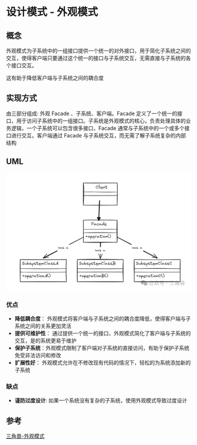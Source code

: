 # 设计模式 - 外观模式

## 概念

外观模式为子系统中的一组接口提供一个统一的对外接口，用于简化子系统之间的交互，使得客户端只要通过这个统一的接口与子系统交互，无需直接与子系统的各个接口交互。

这有助于降低客户端与子系统之间的耦合度

## 实现方式

由三部分组成:  外观 Facade 、子系统、客户端。Facade 定义了一个统一的接口，用于访问子系统中的一组接口。子系统是外观模式的核心，负责处理具体的业务逻辑，一个子系统可以包含很多接口，Facade 通常与子系统中的一个或多个接口进行交互。客户端通过 Facade 与子系统交互，而无需了解子系统复杂的内部结构

## UML

![Alt text](image.png)

### 优点

- **降低耦合度**： 外观模式将客户端与子系统之间的耦合度降低，使得客户端与子系统之间的关系更加灵活
- **提供可维护性**： 通过提供一个统一的接口，外观模式简化了客户端与子系统的交互，是的系统更易于维护
- **保护子系统**：外观模式限制了客户端对子系统的直接访问，有助于保护子系统免受非法访问和修改
- **扩展性好**： 外观模式允许在不修改现有代码的情况下，轻松的为系统添加新的子系统

### 缺点

- **谨防过度设计**: 如果一个系统没有复杂的子系统，使用外观模式导致过度设计

## 参考

[三角兽-外观模式](https://mp.weixin.qq.com/s?__biz=Mzg5MDE5NDc4MQ==&mid=2247484489&idx=1&sn=148d2cb28c0ed013dd6af332e9cf5da2&chksm=cfe11a7bf896936d0c053b50105de0251932aaaa775df74619a56fdfd46a8535582ef87742fd&scene=21#wechat_redirect)
